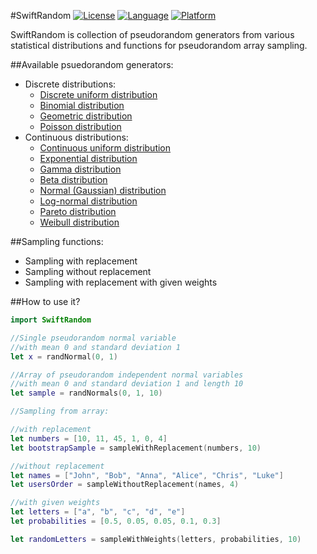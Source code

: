 #SwiftRandom
[![License](https://img.shields.io/badge/license-MIT-blue.svg)](http://mit-license.org)
[![Language](https://img.shields.io/badge/language-swift-orange.svg)](https://developer.apple.com/swift)
[![Platform](https://img.shields.io/badge/platform-iOS%20%26%20OS%20X-lightgrey.svg
)](https://developer.apple.com/resources/)


SwiftRandom is collection of pseudorandom generators from various statistical distributions and functions for pseudorandom array sampling.

##Available psuedorandom generators:

* Discrete distributions:
	* [Discrete uniform distribution](https://en.wikipedia.org/wiki/Uniform_distribution_\(discrete\))
	* [Binomial distribution](https://en.wikipedia.org/wiki/Binomial_distribution)
	* [Geometric distribution](https://en.wikipedia.org/?title=Geometric_distribution)
	* [Poisson distribution](https://en.wikipedia.org/?title=Poisson_distribution)
* Continuous distributions:
	* [Continuous uniform distribution](https://en.wikipedia.org/wiki/Uniform_distribution_\(continuous\))
	* [Exponential distribution](https://en.wikipedia.org/?title=Exponential_distribution)
	* [Gamma distribution](https://en.wikipedia.org/wiki/Gamma_distribution)
	* [Beta distribution](https://en.wikipedia.org/wiki/Beta_distribution)
	* [Normal (Gaussian) distribution](https://en.wikipedia.org/wiki/Normal_distribution)
	* [Log-normal distribution](https://en.wikipedia.org/wiki/Log-normal_distribution)
	* [Pareto distribution](https://en.wikipedia.org/?title=Pareto_distribution)
	* [Weibull distribution](https://en.wikipedia.org/?title=Weibull_distribution)

##Sampling functions:

* Sampling with replacement
* Sampling without replacement
* Sampling with replacement with given weights		 	

##How to use it?

```swift
import SwiftRandom

//Single pseudorandom normal variable
//with mean 0 and standard deviation 1
let x = randNormal(0, 1)

//Array of pseudorandom independent normal variables 
//with mean 0 and standard deviation 1 and length 10
let sample = randNormals(0, 1, 10)

//Sampling from array:

//with replacement
let numbers = [10, 11, 45, 1, 0, 4]
let bootstrapSample = sampleWithReplacement(numbers, 10)

//without replacement
let names = ["John", "Bob", "Anna", "Alice", "Chris", "Luke"]
let usersOrder = sampleWithoutReplacement(names, 4)

//with given weights
let letters = ["a", "b", "c", "d", "e"]
let probabilities = [0.5, 0.05, 0.05, 0.1, 0.3] 

let randomLetters = sampleWithWeights(letters, probabilities, 10)
```

